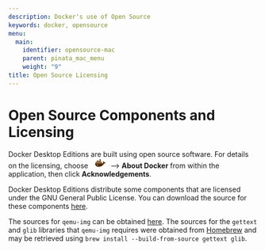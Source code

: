 ```yaml
---
description: Docker's use of Open Source
keywords: docker, opensource
menu:
  main:
    identifier: opensource-mac
    parent: pinata_mac_menu
    weight: "9"
title: Open Source Licensing
---
```


# Open Source Components and Licensing

Docker Desktop Editions are built using open source software. For
details on the licensing, choose <img src="../images/whale-x.png"> -->
**About Docker** from within the application, then click
**Acknowledgements**.

Docker Desktop Editions distribute some components that are licensed under the GNU General Public License. You can download the source for these components [here](https://download.docker.com/opensource/License.tar.gz).

The sources for `qemu-img` can be obtained [here](http://wiki.qemu-project.org/download/qemu-2.4.1.tar.bz2).
The sources for the `gettext` and `glib` libraries that `qemu-img` requires were obtained from [Homebrew](https://brew.sh) and may be retrieved using `brew install --build-from-source gettext glib`.